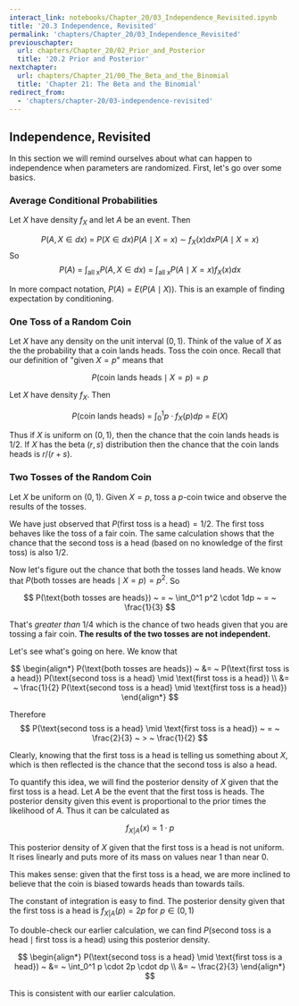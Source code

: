 ```yaml
---
interact_link: notebooks/Chapter_20/03_Independence_Revisited.ipynb
title: '20.3 Independence, Revisited'
permalink: 'chapters/Chapter_20/03_Independence_Revisited'
previouschapter:
  url: chapters/Chapter_20/02_Prior_and_Posterior
  title: '20.2 Prior and Posterior'
nextchapter:
  url: chapters/Chapter_21/00_The_Beta_and_the_Binomial
  title: 'Chapter 21: The Beta and the Binomial'
redirect_from:
  - 'chapters/chapter-20/03-independence-revisited'
---
```


## Independence, Revisited

In this section we will remind ourselves about what can happen to independence when parameters are randomized. First, let's go over some basics.

### Average Conditional Probabilities
Let $X$ have density $f_X$ and let $A$ be an event. Then

$$
P(A, X \in dx) ~ = ~ P(X \in dx)P(A \mid X = x) ~ \sim ~ f_X(x)dxP(A \mid X = x)
$$
So
$$
P(A) ~ = ~ \int_{\text{all x}} P(A, X \in dx) ~ = ~ \int_{\text{all x}} P(A \mid X = x)f_X(x)dx
$$

In more compact notation, $P(A) = E(P(A \mid X))$. This is an example of finding expectation by conditioning.

### One Toss of a Random Coin

Let $X$ have any density on the unit interval $(0, 1)$. Think of the value of $X$ as the the probability that a coin lands heads. Toss the coin once. Recall that our definition of "given $X=p$" means that

$$
P(\text{coin lands heads} \mid X = p) = p
$$

Let $X$ have density $f_X$. Then

$$
P(\text{coin lands heads}) ~ = ~ \int_0^1 p \cdot f_X(p)dp ~ = ~ E(X)
$$

Thus if $X$ is uniform on $(0, 1)$, then the chance that the coin lands heads is $1/2$. If $X$ has the beta $(r, s)$ distribution then the chance that the coin lands heads is $r/(r+s)$.

### Two Tosses of the Random Coin
Let $X$ be uniform on $(0, 1)$. Given $X = p$, toss a $p$-coin twice and observe the results of the tosses. 

We have just observed that $P(\text{first toss is a head}) = 1/2$. The first toss behaves like the toss of a fair coin. The same calculation shows that the chance that the second toss is a head (based on no knowledge of the first toss) is also $1/2$.

Now let's figure out the chance that both the tosses land heads. We know that $P(\text{both tosses are heads} \mid X = p) = p^2$. So

$$
P(\text{both tosses are heads}) ~ = ~ \int_0^1 p^2 \cdot 1dp ~ = ~ \frac{1}{3}
$$

That's *greater than* $1/4$ which is the chance of two heads given that you are tossing a fair coin. **The results of the two tosses are not independent.**

Let's see what's going on here. We know that

$$
\begin{align*}
P(\text{both tosses are heads}) ~ &= ~ P(\text{first toss is a head})
P(\text{second toss is a head} \mid \text{first toss is a head}) \\
&= ~ \frac{1}{2} P(\text{second toss is a head} \mid \text{first toss is a head})
\end{align*}
$$

Therefore
$$
P(\text{second toss is a head} \mid \text{first toss is a head}) ~ = ~ \frac{2}{3} ~ > ~ \frac{1}{2}
$$

Clearly, knowing that the first toss is a head is telling us something about $X$, which is then reflected is the chance that the second toss is also a head.

To quantify this idea, we will find the posterior density of $X$ given that the first toss is a head. Let $A$ be the event that the first toss is heads. The posterior density given this event is proportional to the prior times the likelihood of $A$. Thus it can be calculated as

$$
f_{X \vert A} (x) ~ \propto ~ 1 \cdot p
$$

This posterior density of $X$ given that the first toss is a head is not uniform. It rises linearly and puts more of its mass on values near 1 than near 0. 

This makes sense: given that the first toss is a head, we are more inclined to believe that the coin is biased towards heads than towards tails.

The constant of integration is easy to find. The posterior density given that the first toss is a head is $f_{X \vert A} (p) = 2p$ for $p \in (0, 1)$

To double-check our earlier calculation, we can find $P(\text{second toss is a head} \mid \text{first toss is a head})$ using this posterior density. 

$$
\begin{align*}
P(\text{second toss is a head} \mid \text{first toss is a head}) 
~ &= ~ \int_0^1 p \cdot 2p \cdot dp \\
&= ~ \frac{2}{3}
\end{align*}
$$

This is consistent with our earlier calculation. 
